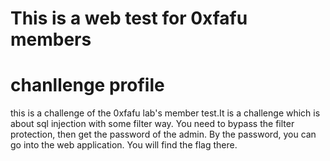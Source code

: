 # This is a web test for 0xfafu members
# chanllenge profile
this is a challenge of the 0xfafu lab's member test.It is a challenge which is about sql injection with some filter way. You need to bypass the filter protection, then get the password of the admin. By the password, you can go into the web application. 
You will find the flag there.
